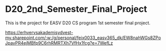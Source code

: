 # D20_2nd_Semester_Final_Project

This is the project for EASV D20 CS program 1st semester final project. 

https://erhvervsakademisydvest-my.sharepoint.com/:w:/g/personal/feix0033_easv365_dk/EW8nahWGs8ZPoJpavPR4ejMBfp9C6rhRMRTXh7VfHx1fcg?e=7WefLz

